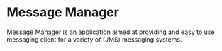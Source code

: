 # Message Manager

Message Manager is an application aimed at providing and easy to use messaging client for a variety of (JMS) messaging systems.










